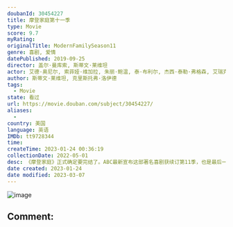 ```yaml
---
doubanId: 30454227
title: 摩登家庭第十一季
type: Movie
score: 9.7
myRating: 
originalTitle: ModernFamilySeason11
genre: 喜剧, 爱情
datePublished: 2019-09-25
director: 盖尔·曼库索, 斯蒂文·莱维坦
actor: 艾德·奥尼尔, 索菲娅·维加拉, 朱丽·鲍温, 泰·布利尔, 杰西·泰勒·弗格森, 艾瑞克·斯通斯崔特, 里克·罗德里格兹, 诺兰·古德, 萨拉·海蓝德, 阿芮尔·温特, 奥布里·安德森, 大卫·贝克汉姆, 柯特妮·考克斯, 凯斯宾·迪亚门特, 爱德华·阿斯纳, 坦纳·诺兰, 詹·柯克曼, 汉娜·卡苏拉卡, 凯文·丹尼尔斯, 伊莱·盖布, 兰登·泰勒·克洛茨, 马瑟·泽科尔, 埃克托尔·埃利亚斯, 保罗·杜利, 托德·吉贝哈恩, 拉乌尔·拉科特, 安德鲁·弗罗里, 马蒂·瑞恩, 妮可·孙, 豪尔赫·汤姆森, 本杰明·布拉特, 维多利亚·格蕾丝, 乔什·加德, 埃迪·阿尔法诺, 丹增·诺盖·特雷纳, 安迪·沃肯, 亚历克斯·佩雷斯, 夏恩·尹, 海伦·玛德琳·金, 马特·库伦, 朱莉娅·福勒, 卡德罗莎·奥娜·卡罗尔, 乔什·宾斯, 科尔·格德斯, 贾斯汀·艾林斯, 杰米·莫耶, 克里斯汀·李, 加布里埃尔·鲁伊斯, 丹妮拉·玻芭迪拉, 萨姆·洛伊德, 拉努玛·潘萨齐, 克里斯·乔丹·沃尔, 克里斯托弗·戈勒姆, 马修·威尔卡斯, 斯蒂芬妮·柯尼希, 萨奈·维多利亚, 莫莉·伊法莲, 艾芙莉·蒂优·埃塞克斯, 海莉·艾琳, 里德·尤因, 阿诺德·比纳德, 温蒂·马力克, 杰瑞米·马奎尔, 塞缪尔·戴维斯, 斯蒂芬妮·比翠丝, 凯西·马哈菲, 佛莱德·威拉特, 玛莎·克拉默, 雷切尔·贝·琼斯, 希拉里·安妮·马修, 罗伊·奥麦利, 罗德里戈·罗哈斯, 乔恩·戴利, 汤姆·菲茨帕特里克, 斯戴芬·莫昌特, 史努比狗狗, 马克·索尔, 米歇尔·坎贝尔, 保拉·马绍尔, 克里斯·吉尔, 伊丽莎白·班克斯, 小艾德·博格里, 罗伯·里格尔, 吉米·塔特罗, 凯文·米勒, 克里斯蒂安巴里利亚斯, 多米尼克·伯吉斯, 艾米·皮特兹, 肯戴尔·富特, 马修·里施, 梅丽莎
author: 斯蒂文·莱维坦, 克里斯托弗·洛伊德
tags:
  - Movie
state: 看过
url: https://movie.douban.com/subject/30454227/
aliases:
  - 
country: 美国
language: 英语
IMDb: tt9728344
time: 
createTime: 2023-01-24 00:36:19
collectionDate: 2022-05-01
desc: 《摩登家庭》正式确定要完结了。ABC最新宣布这部著名喜剧获续订第11季，也是最后一季，新季“会有更多里程碑式的事件，这部剧的剧迷绝对不想错过”。据称最终季至少将有18集，可能会扩增到22集。从去年...
date created: 2023-01-24
date modified: 2023-03-07
---
```


![image](p2584872902.jpg)

Comment:
---
